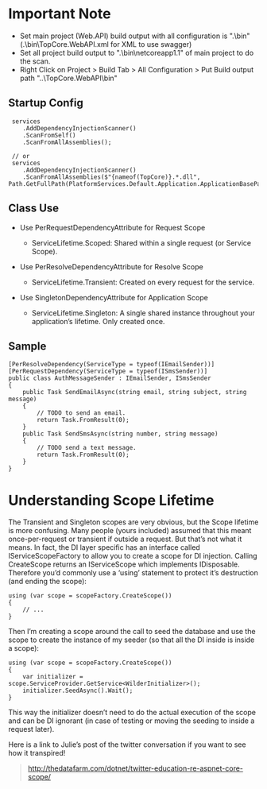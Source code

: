 ﻿# Important Note
- Set main project (Web.API) build output with all configuration is ".\bin\" (.\bin\TopCore.WebAPI.xml for XML to use swagger)
- Set all project build output to ".\bin\netcoreapp1.1\" of main project to do the scan.
- Right Click on Project > Build Tab > All Configuration > Put Build output path "..\TopCore.WebAPI\bin\"
## Startup Config
     services
        .AddDependencyInjectionScanner()
        .ScanFromSelf()
        .ScanFromAllAssemblies();
     
     // or 
     services
        .AddDependencyInjectionScanner()
        .ScanFromAllAssemblies($"{nameof(TopCore)}.*.dll", Path.GetFullPath(PlatformServices.Default.Application.ApplicationBasePath));

## Class Use
- Use PerRequestDependencyAttribute for Request Scope
  - ServiceLifetime.Scoped: Shared within a single request (or Service Scope).

- Use PerResolveDependencyAttribute for Resolve Scope
  - ServiceLifetime.Transient: Created on every request for the service.

- Use SingletonDependencyAttribute for Application Scope
  - ServiceLifetime.Singleton: A single shared instance throughout your application’s lifetime. Only created once.

## Sample

    [PerResolveDependency(ServiceType = typeof(IEmailSender))]
    [PerRequestDependency(ServiceType = typeof(ISmsSender))]
    public class AuthMessageSender : IEmailSender, ISmsSender
    {
        public Task SendEmailAsync(string email, string subject, string message)
        {
            // TODO to send an email.
            return Task.FromResult(0);
        }
        public Task SendSmsAsync(string number, string message)
        {
            // TODO send a text message.
            return Task.FromResult(0);
        }
    }

# Understanding Scope Lifetime
The Transient and Singleton scopes are very obvious, but the Scope lifetime is more confusing. Many people (yours included) assumed that this meant once-per-request or transient if outside a request. But that’s not what it means. In fact, the DI layer specific has an interface called IServiceScopeFactory to allow you to create a scope for DI injection. Calling CreateScope returns an IServiceScope which implements IDisposable. Therefore you’d commonly use a ‘using’ statement to protect it’s destruction (and ending the scope):

    using (var scope = scopeFactory.CreateScope())
    {
        // ...
    }

Then I’m creating a scope around the call to seed the database and use the scope to create the instance of my seeder (so that all the DI inside is inside a scope):
    
    using (var scope = scopeFactory.CreateScope())
    {
        var initializer = scope.ServiceProvider.GetService<WilderInitializer>();
        initializer.SeedAsync().Wait();
    }

This way the initializer doesn’t need to do the actual execution of the scope and can be DI ignorant (in case of testing or moving the seeding to inside a request later).

Here is a link to Julie’s post of the twitter conversation if you want to see how it transpired!

> http://thedatafarm.com/dotnet/twitter-education-re-aspnet-core-scope/ 